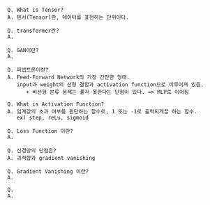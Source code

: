 
```
Q. What is Tensor?
A. 텐서(Tensor)란, 데이터를 표현하는 단위이다.
```

```
Q. transformer란?
A. 
```

```
Q. GAN이란?
A. 
```

```
Q. 퍼셉트론이란?
A. Feed-Forward Network의 가장 간단한 형태.    
   input과 weight의 선형 결합과 activation function으로 이루어져 있음.   
      + 비선형 분류 문제는 풀지 못한다는 단점이 있다. => MLP로 이어짐
```

```
Q. What is Activation Function?
A. 임계값의 초과 여부를 판단하는 함수로, 1 또는 -1로 출력되게끔 하는 함수.
   ex) step, reLu, sigmoid
```

```
Q. Loss Function 이란?
A. 
```

```
Q. 신경망의 단점은?
A. 과적합과 gradient vanishing
```

```
Q. Gradient Vanishing 이란?
A. 
```

```
Q. 
A. 
```

